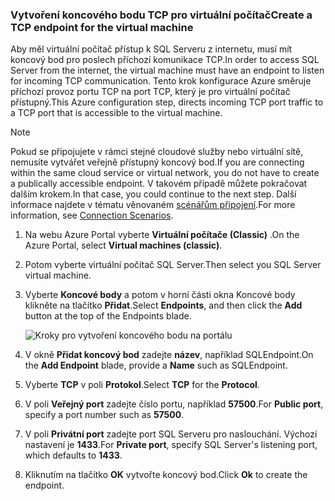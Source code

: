 ### <a name="create-a-tcp-endpoint-for-the-virtual-machine"></a><span data-ttu-id="fa3e4-101">Vytvoření koncového bodu TCP pro virtuální počítač</span><span class="sxs-lookup"><span data-stu-id="fa3e4-101">Create a TCP endpoint for the virtual machine</span></span>
<span data-ttu-id="fa3e4-102">Aby měl virtuální počítač přístup k SQL Serveru z internetu, musí mít koncový bod pro poslech příchozí komunikace TCP.</span><span class="sxs-lookup"><span data-stu-id="fa3e4-102">In order to access SQL Server from the internet, the virtual machine must have an endpoint to listen for incoming TCP communication.</span></span> <span data-ttu-id="fa3e4-103">Tento krok konfigurace Azure směruje příchozí provoz portu TCP na port TCP, který je pro virtuální počítač přístupný.</span><span class="sxs-lookup"><span data-stu-id="fa3e4-103">This Azure configuration step, directs incoming TCP port traffic to a TCP port that is accessible to the virtual machine.</span></span>

> [!NOTE]
> <span data-ttu-id="fa3e4-104">Pokud se připojujete v rámci stejné cloudové služby nebo virtuální sítě, nemusíte vytvářet veřejně přístupný koncový bod.</span><span class="sxs-lookup"><span data-stu-id="fa3e4-104">If you are connecting within the same cloud service or virtual network, you do not have to create a publically accessible endpoint.</span></span> <span data-ttu-id="fa3e4-105">V takovém případě můžete pokračovat dalším krokem.</span><span class="sxs-lookup"><span data-stu-id="fa3e4-105">In that case, you could continue to the next step.</span></span> <span data-ttu-id="fa3e4-106">Další informace najdete v tématu věnovaném [scénářům připojení](../articles/virtual-machines/windows/sqlclassic/virtual-machines-windows-classic-sql-connect.md#connection-scenarios).</span><span class="sxs-lookup"><span data-stu-id="fa3e4-106">For more information, see [Connection Scenarios](../articles/virtual-machines/windows/sqlclassic/virtual-machines-windows-classic-sql-connect.md#connection-scenarios).</span></span>
> 
> 

1. <span data-ttu-id="fa3e4-107">Na webu Azure Portal vyberte **Virtuální počítače (Classic)** .</span><span class="sxs-lookup"><span data-stu-id="fa3e4-107">On the Azure Portal, select **Virtual machines (classic)**.</span></span>
2. <span data-ttu-id="fa3e4-108">Potom vyberte virtuální počítač SQL Server.</span><span class="sxs-lookup"><span data-stu-id="fa3e4-108">Then select you SQL Server virtual machine.</span></span>
3. <span data-ttu-id="fa3e4-109">Vyberte **Koncové body** a potom v horní části okna Koncové body klikněte na tlačítko **Přidat**.</span><span class="sxs-lookup"><span data-stu-id="fa3e4-109">Select **Endpoints**, and then click the **Add** button at the top of the Endpoints blade.</span></span>
   
    ![Kroky pro vytvoření koncového bodu na portálu](./media/virtual-machines-sql-server-connection-steps/portal-endpoint-creation.png)
4. <span data-ttu-id="fa3e4-111">V okně **Přidat koncový bod** zadejte **název**, například SQLEndpoint.</span><span class="sxs-lookup"><span data-stu-id="fa3e4-111">On the **Add Endpoint** blade, provide a **Name** such as SQLEndpoint.</span></span>
5. <span data-ttu-id="fa3e4-112">Vyberte **TCP** v poli **Protokol**.</span><span class="sxs-lookup"><span data-stu-id="fa3e4-112">Select **TCP** for the **Protocol**.</span></span>
6. <span data-ttu-id="fa3e4-113">V poli **Veřejný port** zadejte číslo portu, například **57500**.</span><span class="sxs-lookup"><span data-stu-id="fa3e4-113">For **Public port**, specify a port number such as **57500**.</span></span>
7. <span data-ttu-id="fa3e4-114">V poli **Privátní port** zadejte port SQL Serveru pro naslouchání. Výchozí nastavení je **1433**.</span><span class="sxs-lookup"><span data-stu-id="fa3e4-114">For **Private port**, specify SQL Server's listening port, which defaults to **1433**.</span></span>
8. <span data-ttu-id="fa3e4-115">Kliknutím na tlačítko **OK** vytvořte koncový bod.</span><span class="sxs-lookup"><span data-stu-id="fa3e4-115">Click **Ok** to create the endpoint.</span></span>


